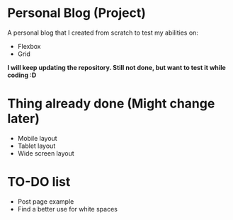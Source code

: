 # Personal Blog (Project)
A personal blog that I created from scratch to test my abilities on:
- Flexbox
- Grid

**I will keep updating the repository. Still not done, but want to test it while coding :D**

# Thing already done (Might change later)
- Mobile layout
- Tablet layout
- Wide screen layout

# TO-DO list
- Post page example
- Find a better use for white spaces
